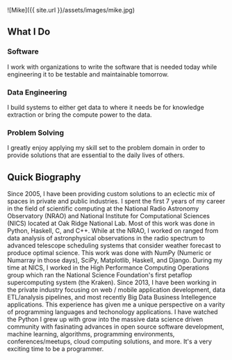 ![Mike]({{ site.url }}/assets/images/mike.jpg)

## What I Do

### Software
I work with organizations to write the software that is needed today while engineering it to be testable and maintainable tomorrow.

### Data Engineering
I build systems to either get data to where it needs be for knowledge extraction or bring the compute power to the data.

### Problem Solving
I greatly enjoy applying my skill set to the problem domain in order to provide solutions that are essential to the daily lives of others.

## Quick Biography

Since 2005, I have been providing custom solutions to an eclectic mix of spaces in private and public industries. I spent the first 7 years of my career in the field of scientific computing at the National Radio Astronomy Observatory (NRAO) and National Institute for Computational Sciences (NICS) located at Oak Ridge National Lab. Most of this work was done in Python, Haskell, C, and C++. While at the NRAO, I worked on ranged from data analysis of astronphysical observations in the radio spectrum to advanced telescope scheduling systems that consider weather forecast to produce optimal science. This work was done with NumPy (Numeric or Numarray in those days), SciPy, Matplotlib, Haskell, and Django. During my time at NICS, I worked in the High Performance Computing Operations group which ran the National Science Foundation's first petaflop supercomputing system (the Kraken). Since 2013, I have been working in the private industry focusing on web / mobile application development, data ETL/analysis pipelines, and most recently Big Data Business Intellegence applications. This experience has given me a unique perspective on a varity of programming languages and techonology applications. I have watched the Python I grew up with  grow into the massive data science driven community with fasinating advances in open source software development, machine learning, algorithms, programming environments, conferences/meetups, cloud computing solutions, and more. It's a very exciting time to be a programmer.

